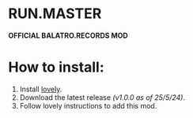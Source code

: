# RUN.MASTER
**OFFICIAL BALATRO.RECORDS MOD**

# How to install: 
1. Install [lovely](https://github.com/ethangreen-dev/lovely-injector).
2. Download the latest release *(v1.0.0 as of 25/5/24)*.
3. Follow lovely instructions to add this mod.
